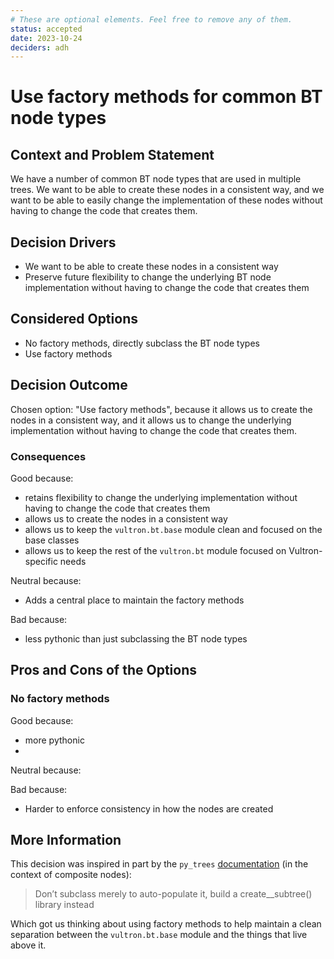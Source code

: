 ```yaml
---
# These are optional elements. Feel free to remove any of them.
status: accepted
date: 2023-10-24
deciders: adh
---
```

# Use factory methods for common BT node types

## Context and Problem Statement

We have a number of common BT node types that are used in multiple trees.  We want to be able to create these nodes
in a consistent way, and we want to be able to easily change the implementation of these nodes without having to
change the code that creates them.

## Decision Drivers

* We want to be able to create these nodes in a consistent way
* Preserve future flexibility to change the underlying BT node implementation without having to change the code that creates them

## Considered Options

* No factory methods, directly subclass the BT node types
* Use factory methods

## Decision Outcome

Chosen option: "Use factory methods", because it allows us to create the nodes in a consistent way, and it allows us to
change the underlying implementation without having to change the code that creates them.

### Consequences

Good because:

* retains flexibility to change the underlying implementation without having to change the code that creates them
* allows us to create the nodes in a consistent way
* allows us to keep the `vultron.bt.base` module clean and focused on the base classes
* allows us to keep the rest of the `vultron.bt` module focused on Vultron-specific needs

Neutral because:

* Adds a central place to maintain the factory methods

Bad because:

* less pythonic than just subclassing the BT node types

## Pros and Cons of the Options

### No factory methods

Good because:

* more pythonic
*

Neutral because:

Bad because:

* Harder to enforce consistency in how the nodes are created

## More Information

This decision was inspired in part by the `py_trees` [documentation](https://py-trees.readthedocs.io/en/devel/the_crazy_hospital.html)
(in the context of composite nodes):

> Don’t subclass merely to auto-populate it, build a create_<xyz>_subtree() library instead

Which got us thinking about using factory methods to help maintain a clean separation between the `vultron.bt.base`
module and the things that live above it.
